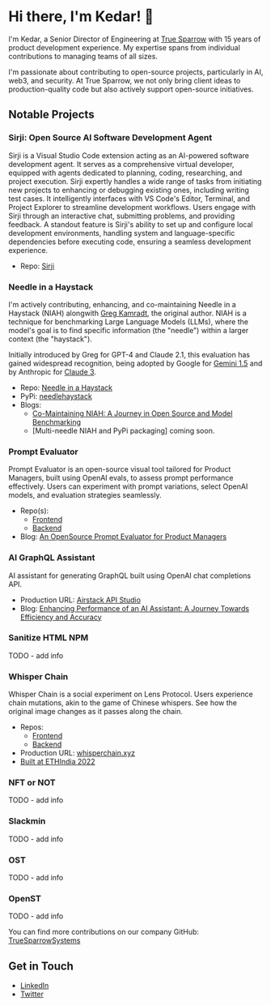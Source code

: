 # Hi there, I'm Kedar! 👋

I'm Kedar, a Senior Director of Engineering at [True Sparrow](https://truesparrow.com/) with 15 years of product development experience. My expertise spans from individual contributions to managing teams of all sizes.

I'm passionate about contributing to open-source projects, particularly in AI, web3, and security. At True Sparrow, we not only bring client ideas to production-quality code but also actively support open-source initiatives.

## Notable Projects

### Sirji: Open Source AI Software Development Agent

Sirji is a Visual Studio Code extension acting as an AI-powered software development agent. It serves as a comprehensive virtual developer, equipped with agents dedicated to planning, coding, researching, and project execution. Sirji expertly handles a wide range of tasks from initiating new projects to enhancing or debugging existing ones, including writing test cases. It intelligently interfaces with VS Code's Editor, Terminal, and Project Explorer to streamline development workflows. Users engage with Sirji through an interactive chat, submitting problems, and providing feedback. A standout feature is Sirji's ability to set up and configure local development environments, handling system and language-specific dependencies before executing code, ensuring a seamless development experience.

- Repo: [Sirji](https://github.com/sirji-ai/sirji)

### Needle in a Haystack

I'm actively contributing, enhancing, and co-maintaining Needle in a Haystack (NIAH) alongwith [Greg Kamradt](https://github.com/gkamradt), the original author. NIAH is a technique for benchmarking Large Language Models (LLMs), where the model's goal is to find specific information (the "needle") within a larger context (the "haystack").

Initially introduced by Greg for GPT-4 and Claude 2.1, this evaluation has gained widespread recognition, being adopted by Google for [Gemini 1.5](https://blog.google/technology/ai/google-gemini-next-generation-model-february-2024/#performance:~:text=Gemini%201.5%20Pro%20maintains,as%201%20million%20tokens) and by Anthropic for [Claude 3](https://www.anthropic.com/news/claude-3-family#:~:text=the%20'needle%20in%20a%20haystack'%20(niah)%20evaluation%20measures%20a%20model's%20ability%20to%20accurately%20recall%20information%20from%20a%20vast%20corpus%20of%20data).

- Repo: [Needle in a Haystack](https://github.com/gkamradt/LLMTest_NeedleInAHaystack)
- PyPi: [needlehaystack](https://pypi.org/project/needlehaystack/)
- Blogs:
  - [Co-Maintaining NIAH: A Journey in Open Source and Model Benchmarking](https://truesparrow.com/blog/niah-journey-in-open-source-and-model-benchmarking/)
  - [Multi-needle NIAH and PyPi packaging] coming soon.

### Prompt Evaluator
Prompt Evaluator is an open-source visual tool tailored for Product Managers, built using OpenAI evals, to assess prompt performance effectively. Users can experiment with prompt variations, select OpenAI models, and evaluation strategies seamlessly.

- Repo(s):
  - [Frontend](https://github.com/TrueSparrowSystems/prompt-eval-fe)
  - [Backend](https://github.com/TrueSparrowSystems/prompt-eval-be)
- Blog: [An OpenSource Prompt Evaluator for Product Managers](https://truesparrow.com/blog/prompt-evaluator-for-product-managers/)

### AI GraphQL Assistant
AI assistant for generating GraphQL built using OpenAI chat completions API.

- Production URL: [Airstack API Studio](https://app.airstack.xyz/api-studio)
- Blog: [Enhancing Performance of an AI Assistant: A Journey Towards Efficiency and Accuracy](https://truesparrow.com/blog/enhancing-performance-of-an-ai-assistant/)

### Sanitize HTML NPM
TODO - add info

### Whisper Chain
Whisper Chain is a social experiment on Lens Protocol. Users experience chain mutations, akin to the game of Chinese whispers. See how the original image changes as it passes along the chain.

- Repos:
  - [Frontend](https://github.com/TrueSparrowSystems/whisper-chain-fe)
  - [Backend](https://github.com/TrueSparrowSystems/whisper-chain-be)
- Production URL: [whisperchain.xyz](https://whisperchain.xyz/)
- [Built at ETHIndia 2022](https://devfolio.co/projects/whisper-chain-53ed)

### NFT or NOT
TODO - add info

### Slackmin
TODO - add info

### OST
TODO - add info

### OpenST
TODO - add info

You can find more contributions on our company GitHub: [TrueSparrowSystems](https://github.com/TrueSparrowSystems)

## Get in Touch
- [LinkedIn](https://www.linkedin.com/in/kedar-chandrayan/)
- [Twitter](https://twitter.com/TechieKedar)
